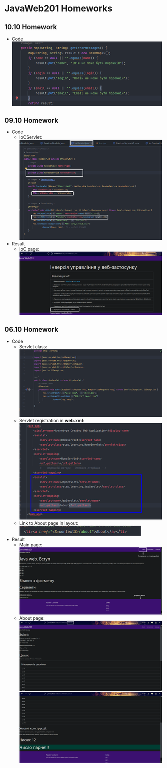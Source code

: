 # JavaWeb201 Homeworks

## 10.10 Homework

* Code <br>
  ![alt text](https://github.com/dsgnrr/JavaWeb201/blob/master/Homework/hw3/code.png)

## 09.10 Homework

* Code <br>
    * IoCServlet: <br>
      ![alt text](https://github.com/dsgnrr/JavaWeb201/blob/master/Homework/hw2/code.png)
* Result <br>
    * IoC page:
      ![alt text](https://github.com/dsgnrr/JavaWeb201/blob/master/Homework/hw2/result.png)

## 06.10 Homework

* Code <br>
    * Servlet class:<br>
      ![alt text](https://github.com/dsgnrr/JavaWeb201/blob/master/Homework/hw1/servlet_class.png)
    * Servlet registration in **web.xml**: <br>
      ![alt text](https://github.com/dsgnrr/JavaWeb201/blob/master/Homework/hw1/servlet_reg.png)
    * Link to About page in layout: <br>
      ![alt text](https://github.com/dsgnrr/JavaWeb201/blob/master/Homework/hw1/layot_link.png)
* Result <br>
    * Main page: <br>
      ![alt text](https://github.com/dsgnrr/JavaWeb201/blob/master/Homework/hw1/result1.png)
    * About page: <br>
      ![alt text](https://github.com/dsgnrr/JavaWeb201/blob/master/Homework/hw1/result2.png) <br>
      ![alt text](https://github.com/dsgnrr/JavaWeb201/blob/master/Homework/hw1/result3.png)
